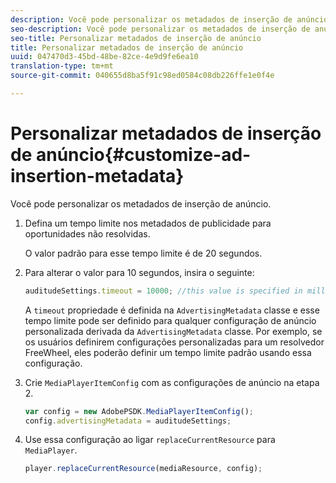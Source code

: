 ```yaml
---
description: Você pode personalizar os metadados de inserção de anúncio.
seo-description: Você pode personalizar os metadados de inserção de anúncio.
seo-title: Personalizar metadados de inserção de anúncio
title: Personalizar metadados de inserção de anúncio
uuid: 047470d3-45bd-48be-82ce-4e9d9fe6ea10
translation-type: tm+mt
source-git-commit: 040655d8ba5f91c98ed0584c08db226ffe1e0f4e

---
```



# Personalizar metadados de inserção de anúncio{#customize-ad-insertion-metadata}

Você pode personalizar os metadados de inserção de anúncio.

1. Defina um tempo limite nos metadados de publicidade para oportunidades não resolvidas.

   O valor padrão para esse tempo limite é de 20 segundos.
1. Para alterar o valor para 10 segundos, insira o seguinte:

   ```js
   auditudeSettings.timeout = 10000; //this value is specified in milliseconds
   ```

   A `timeout` propriedade é definida na `AdvertisingMetadata` classe e esse tempo limite pode ser definido para qualquer configuração de anúncio personalizada derivada da `AdvertisingMetadata` classe. Por exemplo, se os usuários definirem configurações personalizadas para um resolvedor FreeWheel, eles poderão definir um tempo limite padrão usando essa configuração.

1. Crie `MediaPlayerItemConfig` com as configurações de anúncio na etapa 2.

   ```js
   var config = new AdobePSDK.MediaPlayerItemConfig(); 
   config.advertisingMetadata = auditudeSettings;
   ```

1. Use essa configuração ao ligar `replaceCurrentResource` para `MediaPlayer`.

   ```js
   player.replaceCurrentResource(mediaResource, config);
   ```

